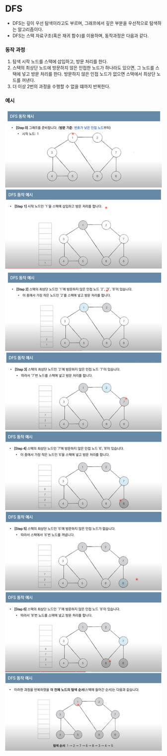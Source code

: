 # DFS
- DFS는 깊이 우선 탐색이라고도 부르며, 그래프에서 깊은 부분을 우선적으로 탐색하는 알고리즘이다.
- DFS는 스택 자료구조(혹은 재귀 함수)를 이용하며, 동작과정은 다음과 같다.

### 동작 과정
1. 탐색 시작 노드를 스택에 삽입하고, 방문 처리를 한다.
2. 스택의 최상단 노드에 방문하지 않은 인접한 노드가 하나라도 있으면, 그 노드를 스택에 넣고 방문 처리를 한다.
방문하지 않은 인접 노드가 없으면 스택에서 최상단 노드를 꺼낸다.
3. 더 이상 2번의 과정을 수행할 수 없을 떄까지 반복한다.

### 예시
![1](./image/image.png)
![2](./image/image-1.png)
![3](./image/image-2.png)
![4](./image/image-3.png)
![5](./image/image-4.png)
![6](./image/image-5.png)
![7](./image/image-6.png)
![8](./image/image-7.png)